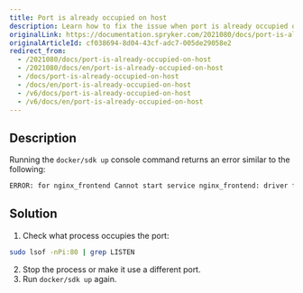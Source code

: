 ```yaml
---
title: Port is already occupied on host
description: Learn how to fix the issue when port is already occupied on host
originalLink: https://documentation.spryker.com/2021080/docs/port-is-already-occupied-on-host
originalArticleId: cf038694-8d04-43cf-adc7-005de29058e2
redirect_from:
  - /2021080/docs/port-is-already-occupied-on-host
  - /2021080/docs/en/port-is-already-occupied-on-host
  - /docs/port-is-already-occupied-on-host
  - /docs/en/port-is-already-occupied-on-host
  - /v6/docs/port-is-already-occupied-on-host
  - /v6/docs/en/port-is-already-occupied-on-host
---
```


## Description
Running the `docker/sdk up` console command returns an error similar to the following:
```bash
ERROR: for nginx_frontend Cannot start service nginx_frontend: driver failed programming external connectivity on endpoint spryker_nginx_frontend_1 (e4fdb360f6c9a3243c0a88fa74f8d377325f65b8cd2340b2dacb51377519c1cf): Error starting userland proxy: Bind for 0.0.0.0:80: unexpected error (Failure EADDRINUSE)
```

## Solution
1. Check what process occupies the port:
```bash
sudo lsof -nPi:80 | grep LISTEN
```
2. Stop the process or make it use a different port.
3. Run `docker/sdk up` again.
